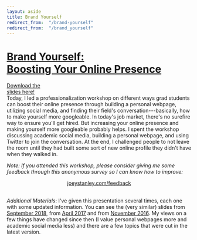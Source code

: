 ```yaml
---
layout: aside
title: Brand Yourself
redirect_from:  "/brand-yourself"
redirect_from:  "/brand_yourself"
---
```


# [Brand Yourself:<br/>Boosting Your Online Presence](/downloads/190920-brand_yourself)

<div class="biglink"><a href="/downloads/190920-brand_yourself.pdf" title="download slideshow" class="nodot">Download the <br />slides here!</a></div>
Today, I led a professionalization workshop on different ways grad students can boost their online presence through building a personal webpage, utilizing social media, and finding their field's conversation---basically, how to make yourself more googleable. In today's job market, there's no surefire way to ensure you'll get hired. But increasing your online presence and making yourself more googleable probably helps. I spent the workshop discussing academic social media, building a personal webpage, and using Twitter to join the conversation. At the end, I challenged people to not leave the room until they had built some sort of new online profile they didn't have when they walked in.


*Note: If you attended this workshop, please consider giving me some feedback through this anonymous survey so I can know how to improve:* 
<center><a href="feedback">joeystanley.com/feedback</a></center>
<br/>

*Additional Materials*: I've given this presentation several times, each one with some updated information. You can see the (very similar) slides from [September 2018](/downloads/180928-brand_yourself.pdf), from [April 2017](/downloads/170413-brand_yourself.pdf) and from [November 2016](/blog/brand-yourself-1). My views on a few things have changed since then (I value personal webpages more and academic social media less) and there are a few topics that were cut in the latest version.